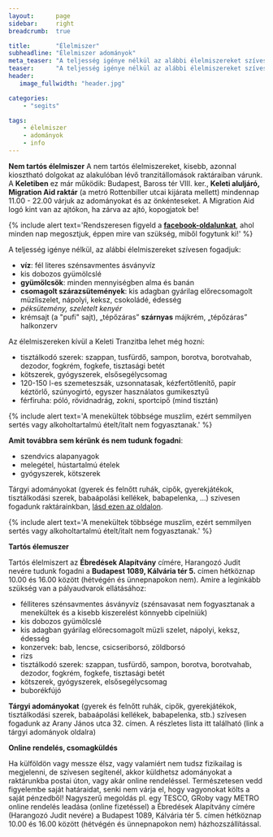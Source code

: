 ```yaml
---
layout:      page
sidebar:     right
breadcrumb:  true

title:       "Élelmiszer"
subheadline: "Élelmiszer adományok"
meta_teaser: "A teljesség igénye nélkül az alábbi élelmiszereket szívesen fogadjuk  Rottenbiller utca 32. alatti adományközpontunkban."
teaser:      "A teljesség igénye nélkül az alábbi élelmiszereket szívesen fogadjuk  Rottenbiller utca 32. alatti adományközpontunkban."
header:
   image_fullwidth: "header.jpg"

categories:
    - "segits"

tags:
    - élelmiszer
    - adományok
    - info
---
```

**Nem tartós élelmiszer**
A nem tartós élelmiszereket, kisebb, azonnal kiosztható dolgokat az alakulóban lévő tranzitállomások raktáraiban várunk. A **Keletiben** ez már működik: Budapest, Baross tér VIII. ker., **Keleti aluljáró, Migration Aid raktár** (a metró Rottenbiller utcai kijárata mellett) mindennap 11.00 - 22.00 várjuk az adományokat és az önkénteseket. A Migration Aid logó kint van az ajtókon, ha zárva az ajtó, kopogjatok be!

{% include alert text='Rendszeresen figyeld a <a href="https://www.facebook.com/migrationaidhungary"><b>facebook-oldalunkat</b></a>, ahol minden nap megosztjuk, éppen mire van szükség, miből fogytunk ki!' %}

A teljesség igénye nélkül, az alábbi élelmiszereket szívesen fogadjuk:

- **víz**: fél literes szénsavmentes ásványvíz
- kis dobozos gyümölcslé
- **gyümölcsök**: minden mennyiségben alma és banán
- **csomagolt szárazsütemények**: kis adagban gyárilag előrecsomagolt müzliszelet, nápolyi, keksz, csokoládé, édesség
- *péksütemény, szeletelt kenyér*
- krémsajt (a "pufi" sajt), „tépőzáras” **szárnyas** májkrém, „tépőzáras” halkonzerv

Az élelmiszereken kívül a Keleti Tranzitba lehet még hozni:
- tisztálkodó szerek: szappan, tusfürdő, sampon, borotva, borotvahab, dezodor, fogkrém, fogkefe, tisztasági betét
- kötszerek, gyógyszerek, elsősegélycsomag
- 120-150 l-es szemeteszsák, uzsonnatasak, kézfertőtlenítő, papír kéztörlő, szúnyogirtó, egyszer használatos gumikesztyű
- férfiruha: póló, rövidnadrág, zokni, sportcipő (mind tisztán)

{% include alert text='A menekültek többsége muszlim, ezért semmilyen sertés vagy alkoholtartalmú ételt/italt nem fogyasztanak.' %}

**Amit továbbra sem kérünk és nem tudunk fogadni**:

- szendvics alapanyagok
- melegétel, hústartalmú ételek
- gyógyszerek, kötszerek

Tárgyi adományokat (gyerek és felnőtt ruhák, cipők, gyerekjátékok, tisztálkodási szerek, babaápolási kellékek, babapelenka, ...) szivesen fogadunk raktárainkban, [lásd ezen az oldalon](http://www.migrationaid.net/segits/adomanyok/).

{% include alert text='A menekültek többsége muszlim, ezért semmilyen sertés vagy alkoholtartalmú ételt/italt nem fogyasztanak.' %}

**Tartós élemuszer**

Tartós élelmiszert az **Ébredések Alapítvány** címére, Harangozó Judit nevére tudunk fogadni a **Budapest 1089, Kálvária tér 5.** címen hétköznap 10.00 és 16.00 között (hétvégén és ünnepnapokon nem). 
Amire a leginkább szükség van a pályaudvarok ellátásához:
- félliteres szénsavmentes ásványvíz (szénsavasat nem fogyasztanak a menekültek és a kisebb kiszerelést könnyebb cipelniük)
- kis dobozos gyümölcslé
- kis adagban gyárilag előrecsomagolt müzli szelet, nápolyi, keksz, édesség
- konzervek: bab, lencse, csicseriborsó, zöldborsó
- rizs
- tisztálkodó szerek: szappan, tusfürdő, sampon, borotva, borotvahab, dezodor, fogkrém, fogkefe, tisztasági betét
- kötszerek, gyógyszerek, elsősegélycsomag
- buborékfújó

**Tárgyi adományokat** (gyerek és felnőtt ruhák, cipők, gyerekjátékok, tisztálkodási szerek, babaápolási kellékek, babapelenka, stb.) szívesen fogadunk az Arany János utca 32. címen. A részletes lista itt található (link a tárgyi adományok oldalra)

**Online rendelés, csomagküldés**

Ha külföldön vagy messze élsz, vagy valamiért nem tudsz fizikailag is megjelenni, de szívesen segítenél, akkor küldhetsz adományokat a raktárunkba postai úton, vagy akár online rendeléssel. Természetesen vedd figyelembe saját határaidat, senki nem várja el, hogy vagyonokat költs a saját pénzedből!
Nagyszerű megoldás pl. egy TESCO, GRoby vagy METRO online rendelés leadása (online fizetéssel) a Ébredések Alapítvány címére (Harangozó Judit nevére) a Budapest 1089, Kálvária tér 5. címen hétköznap 10.00 és 16.00 között (hétvégén és ünnepnapokon nem) házhozszállítással.

